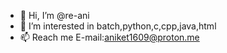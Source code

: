- 👋 Hi, I’m @re-ani
- 👀 I’m interested in batch,python,c,cpp,java,html
- 📫 Reach me E-mail:aniket1609@proton.me

<!---
re-ani/re-ani is a ✨ special ✨ repository because its `README.md` (this file) appears on your GitHub profile.
You can click the Preview link to take a look at your changes.
--->
